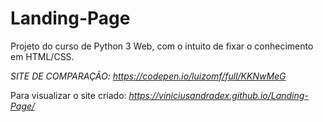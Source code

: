 # Landing-Page
 Projeto do curso de Python 3 Web, com o intuito de fixar o conhecimento em HTML/CSS.

*SITE DE COMPARAÇÃO: _https://codepen.io/luizomf/full/KKNwMeG_*

Para visualizar o site criado: *https://viniciusandradex.github.io/Landing-Page/*
